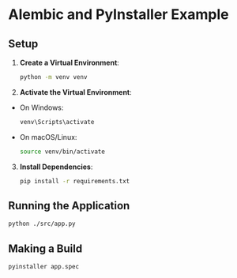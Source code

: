 # Alembic and PyInstaller Example

## Setup

1. **Create a Virtual Environment**:
   ```bash
   python -m venv venv
   ```

2. **Activate the Virtual Environment**:
  * On Windows:
    ```bash
    venv\Scripts\activate
    ```

  *	On macOS/Linux:
    ```bash
    source venv/bin/activate
    ```

3.	**Install Dependencies**:
    ```bash
    pip install -r requirements.txt
    ```

## Running the Application
   ```bash
   python ./src/app.py
   ```

## Making a Build
   ```bash
   pyinstaller app.spec
   ```
